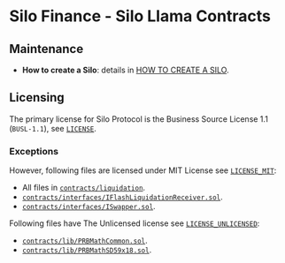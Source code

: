# Silo Finance - Silo Llama Contracts

## Maintenance

- **How to create a Silo**: details in [HOW TO CREATE A SILO](docs/HOW_TO_CREATE_SILO.md).

## Licensing
The primary license for Silo Protocol is the Business Source License 1.1 (`BUSL-1.1`), see [`LICENSE`](./LICENSE).
### Exceptions
However, following files are licensed under MIT License see [`LICENSE_MIT`](./LICENSE_MIT):
- All files in [`contracts/liquidation`](./contracts/liquidation).
- [`contracts/interfaces/IFlashLiquidationReceiver.sol`](./contracts/interfaces/IFlashLiquidationReceiver.sol).
- [`contracts/interfaces/ISwapper.sol`](./contracts/interfaces/ISwapper.sol).

Following files have The Unlicensed license see [`LICENSE_UNLICENSED`](./LICENSE_UNLICENSED):
- [`contracts/lib/PRBMathCommon.sol`](./contracts/lib/PRBMathCommon.sol).
- [`contracts/lib/PRBMathSD59x18.sol`](./contracts/lib/PRBMathSD59x18.sol).
